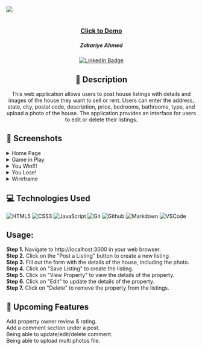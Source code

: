 <div>
<img src="https://user-images.githubusercontent.com/108743041/215025638-7beacce8-4100-419c-9fa3-c95689e20cce.png"></img>
</div>

#

 <div id="description" align="center">
      
 ### <a href="http://localhost:3000">Click to Demo</a>

      
  ##### Zakariye Ahmed

  [![LinkedIn Badge](https://img.shields.io/badge/-@Ahmedzak49-blue?style=flat&logo=Linkedin&logoColor=black)](https://www.linkedin.com/in/Ahmedzak49)

  ## :pencil: Description

This web application allows users to post house listings with details and images of the house they want to sell or rent. Users can enter the address, state, city, postal code, description, price, bedrooms, bathrooms, type, and upload a photo of the house. The application provides an interface for users to edit or delete their listings.

 </div>
  
 <div id="document" align="left">
  

  ## :camera_flash: Screenshots 

<details><summary>Home Page</summary><img src="https://user-images.githubusercontent.com/108743041/219559883-26e67ffb-6cd5-4653-8fcf-4860fc7b2328.JPG"></img></details>

<details><summary>Game in Play</summary><img src="https://user-images.githubusercontent.com/108743041/215023044-bb89db4d-6bcd-41f4-b1f6-33e74f2f599e.png"></img></details>

<details><summary>You Win!!!</summary><img src="https://user-images.githubusercontent.com/108743041/215023223-23f8304f-3cf0-4a48-9946-94cfc27043d6.png"></img></details>

<details><summary>You Lose!</summary><img src="https://user-images.githubusercontent.com/108743041/215023628-a7d432ee-d553-469a-9161-254b769489ed.png"></img></details>

<details><summary>Wireframe</summary><img width="1332" alt="Screenshot 2023-01-27 at 7 27 41 AM" src="https://user-images.githubusercontent.com/108743041/215141203-848b5f0b-6f5b-45f5-8d00-a9118f800a4e.png"></img></details>

## :computer: Technologies Used
  ![HTML5](https://img.shields.io/badge/-HTML5-05122A?style=flat&logo=html5)
    ![CSS3](https://img.shields.io/badge/-CSS-05122A?style=flat&logo=css3)
      ![JavaScript](https://img.shields.io/badge/-JavaScript-05122A?style=flat&logo=javascript)
        ![Git](https://img.shields.io/badge/-Git-05122A?style=flat&logo=git)
          ![Github](https://img.shields.io/badge/-GitHub-05122A?style=flat&logo=github)
            ![Markdown](https://img.shields.io/badge/-Markdown-05122A?style=flat&logo=markdown)
              ![VSCode](https://img.shields.io/badge/-VS_Code-05122A?style=flat&logo=visualstudio)
             
## Usage:
<strong>Step 1.</strong> Navigate to http://localhost:3000 in your web browser.<br>
<strong>Step 2.</strong> Click on the "Post a Listing" button to create a new listing.<br>
<strong>Step 3.</strong> Fill out the form with the details of the house, including the photo.<br>
<strong>Step 4.</strong> Click on "Save Listing" to create the listing.<br>
<strong>Step 5.</strong> Click on "View Property" to view the details of the property.<br>
<strong>Step 6.</strong> Click on "Edit" to update the details of the property.<br>
<strong>Step 7.</strong> Click on "Delete" to remove the property from the listings.<br>

## :ice_cube: Upcoming Features

 Add property owner review & rating.<br>
 Add a comment section under a post.<br>
 Being able to update/edit/delete comment.<br>
 Being able to upload multi photos file.<br>
</div>




















